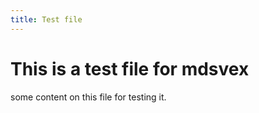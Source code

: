```yaml
---
title: Test file
---
```


# This is a test file for mdsvex

some content on this file for testing it.
